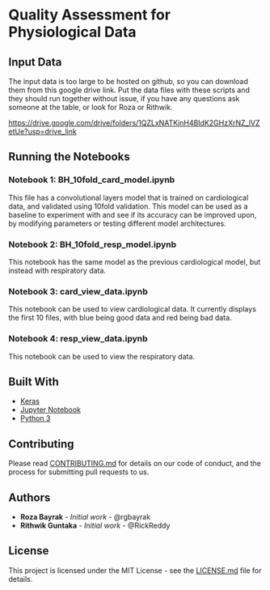 # Quality Assessment for Physiological Data 

## Input Data

The input data is too large to be hosted on github, so you can download them from this google drive link. Put the data files with these scripts and they should run together without issue, if you have any questions ask someone at the table, or look for Roza or Rithwik.

https://drive.google.com/drive/folders/1QZLxNATKjnH4BIdK2GHzXrNZ_lVZetUe?usp=drive_link

## Running the Notebooks

### Notebook 1: BH_10fold_card_model.ipynb

This file has a convolutional layers model that is trained on cardiological data, and validated using 10fold validation. This model can be used as a baseline to experiment with and see if its accuracy can be improved upon, by modifying parameters or testing different model architectures.

### Notebook 2: BH_10fold_resp_model.ipynb

This notebook has the same model as the previous cardiological model, but instead with respiratory data.

### Notebook 3: card_view_data.ipynb

This notebook can be used to view cardiological data. It currently displays the first 10 files, with blue being good data and red being bad data.

### Notebook 4: resp_view_data.ipynb

This notebook can be used to view the respiratory data.

## Built With

* [Keras](https://keras.io/)
* [Jupyter Notebook](https://jupyter.org/)
* [Python 3](https://www.python.org/)

## Contributing

Please read [CONTRIBUTING.md](https://github.com/neurdylab/physio_QA_dl/CONTRIBUTING.md) for details on our code of conduct, and the process for submitting pull requests to us.

## Authors

* **Roza Bayrak** - *Initial work* - @rgbayrak
* **Rithwik Guntaka** - *Initial work* - @RickReddy

## License

This project is licensed under the MIT License - see the [LICENSE.md](https://github.com/neurdylab/physio_QA_dl/LICENSE) file for details.
